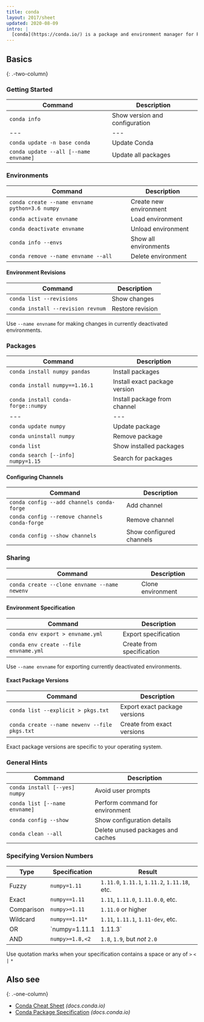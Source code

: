 ```yaml
---
title: conda
layout: 2017/sheet
updated: 2020-08-09
intro: |
  [conda](https://conda.io/) is a package and environment manager for Python, R, Ruby, Lua, Scala, Java, JavaScript, C/C++, FORTRAN, and more.
---
```


## Basics
{: .-two-column}

### Getting Started

| Command                               | Description                    |
| ------------------------------------- | ------------------------------ |
| `conda info`                          | Show version and configuration |
| ---                                   | ---                            |
| `conda update -n base conda`          | Update Conda                   |
| `conda update --all [--name envname]` | Update all packages            |

### Environments

| Command                                        | Description            |
| ---------------------------------------------- | ---------------------- |
| `conda create --name envname python=3.6 numpy` | Create new environment |
| `conda activate envname`                       | Load environment       |
| `conda deactivate envname`                     | Unload environment     |
| `conda info --envs`                            | Show all environments  |
| `conda remove --name envname --all`            | Delete environment     |

#### Environment Revisions

| Command                           | Description      |
| --------------------------------- | ---------------- |
| `conda list --revisions`          | Show changes     |
| `conda install --revision revnum` | Restore revision |

Use `--name envname` for making changes in currently deactivated environments.

### Packages

| Command                            | Description                   |
| ---------------------------------- | ----------------------------- |
| `conda install numpy pandas`       | Install packages              |
| `conda install numpy==1.16.1`      | Install exact package version |
| `conda install conda-forge::numpy` | Install package from channel  |
| ---                                | ---                           |
| `conda update numpy`               | Update package                |
| `conda uninstall numpy`            | Remove package                |
| `conda list`                       | Show installed packages       |
| `conda search [--info] numpy=1.15` | Search for packages           |

#### Configuring Channels

| Command                                      | Description              |
| -------------------------------------------- | ------------------------ |
| `conda config --add channels conda-forge`    | Add channel              |
| `conda config --remove channels conda-forge` | Remove channel           |
| `conda config --show channels`               | Show configured channels |

### Sharing

| Command                                      | Description       |
| -------------------------------------------- | ----------------- |
| `conda create --clone envname --name newenv` | Clone environment |

#### Environment Specification

| Command                               | Description               |
| ------------------------------------- | ------------------------- |
| `conda env export > envname.yml`      | Export specification      |
| `conda env create --file envname.yml` | Create from specification |

Use `--name envname` for exporting currently deactivated environments.

#### Exact Package Versions

| Command                                      | Description                   |
| -------------------------------------------- | ----------------------------- |
| `conda list --explicit > pkgs.txt`           | Export exact package versions |
| `conda create --name newenv --file pkgs.txt` | Create from exact versions    |

Exact package versions are specific to your operating system.

### General Hints

| Command                       | Description                       |
| ----------------------------- | --------------------------------- |
| `conda install [--yes] numpy` | Avoid user prompts                |
| `conda list [--name envname]` | Perform command for environment   |
| `conda config --show`         | Show configuration details        |
| `conda clean --all`           | Delete unused packages and caches |

### Specifying Version Numbers

| Type       | Specification         | Result                                        |
| ---------- | --------------------- | --------------------------------------------- |
| Fuzzy      | `numpy=1.11`          | `1.11.0`, `1.11.1`, `1.11.2`, `1.11.18`, etc. |
| Exact      | `numpy==1.11`         | `1.11`, `1.11.0`, `1.11.0.0`, etc.            |
| Comparison | `numpy>=1.11`         | `1.11.0` or higher                            |
| Wildcard   | `numpy==1.11*`        | `1.11`, `1.11.1`, `1.11-dev`, etc.            |
| OR         | `numpy=1.11.1|1.11.3` | `1.11.1`, `1.11.3`                            |
| AND        | `numpy>=1.8,<2`       | `1.8`, `1.9`, but _not_ `2.0`                 |

Use quotation marks when your specification contains a space or any of `>` `<` `|` `*`

## Also see
{: .-one-column}

- [Conda Cheat Sheet](https://docs.conda.io/projects/conda/en/latest/user-guide/cheatsheet.html) _(docs.conda.io)_
- [Conda Package Specification](https://docs.conda.io/projects/conda-build/en/latest/resources/package-spec.html) _(docs.conda.io)_
